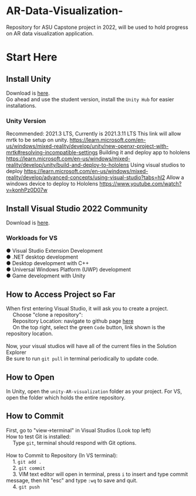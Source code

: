 # AR-Data-Visualization-
Repository for ASU Capstone project in 2022, will be used to hold progress on AR data visualization application.

# Start Here

## Install Unity
Download is [here](https://store.unity.com/#plans-individual).<br />
Go ahead and use the student version, install the `Unity Hub` for easier installations.  

### Unity Version
Recommended: 2021.3 LTS, Currently is 2021.3.11 LTS
This link will allow mrtk to be setup on unity.
https://learn.microsoft.com/en-us/windows/mixed-reality/develop/unity/new-openxr-project-with-mrtk#resolving-incompatible-settings
Building it and deploy app to hololens
https://learn.microsoft.com/en-us/windows/mixed-reality/develop/unity/build-and-deploy-to-hololens
Using visual studios to deploy
https://learn.microsoft.com/en-us/windows/mixed-reality/develop/advanced-concepts/using-visual-studio?tabs=hl2
Allow a windows device to deploy to Hololens
https://www.youtube.com/watch?v=konhPz0D07w
## Install Visual Studio 2022 Community

Download is [here](https://visualstudio.microsoft.com/vs/).  

### Workloads for VS

● Visual Studio Extension Development<br />
● .NET desktop development<br />
● Desktop development with C++<br />
● Universal Windows Platform (UWP) development<br />
● Game development with Unity<br />

## How to Access Project so Far
When first entering Visual Studio, it will ask you to create a project. <br />
&emsp; Choose "clone a repository": <br />
&emsp; 	Repository Location: navigate to github page [here](https://github.com/Logan-Bock/Love-and-War) <br />
&emsp; On the top right, select the green `Code` button, link shown is the repository location.<br />
<br />
Now, your visual studios will have all of the current files in the Solution Explorer<br />
Be sure to run `git pull` in terminal periodically to update code.<br />

## How to Open  
In Unity, open the `unity-AR-visualization` folder as your project. For VS, open the folder which holds the entire repository.

## How to Commit
First, go to "view->terminal" in Visual Studios (Look top left)<br />
How to test Git is installed: <br />
&emsp; Type `git`, terminal should respond with Git options.<br /><br />
How to Commit to Repository (In VS terminal):<br />
&emsp; 1. `git add .` <br />
&emsp; 2. `git commit` <br /> 
&emsp; 3. VIM text editor will open in terminal, press `i` to insert and type commit message, then hit "esc" and type `:wq` to save and quit. <br />
&emsp; 4. `git push` <br />
